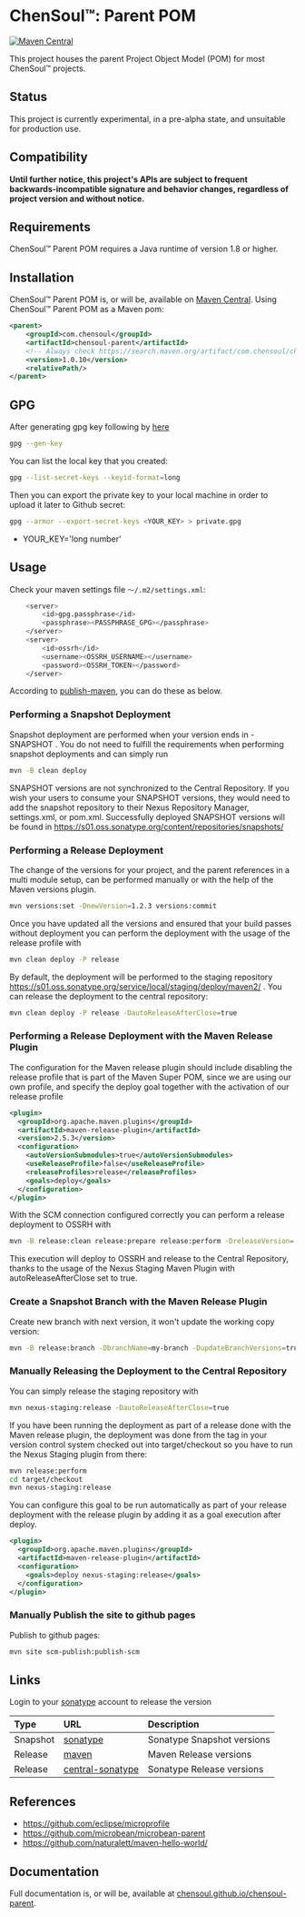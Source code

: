 # ChenSoul™: Parent POM

[![Maven Central](https://maven-badges.herokuapp.com/maven-central/com.chensoul/chensoul-parent/badge.svg)](https://maven-badges.herokuapp.com/maven-central/com.chensoul/chensoul-parent)

This project houses the parent Project Object Model (POM) for most ChenSoul™ projects.

## Status

This project is currently experimental, in a pre-alpha state, and unsuitable for production use.

## Compatibility

**Until further notice, this project's APIs are subject to frequent backwards-incompatible signature and behavior changes, regardless of project version and without notice.**

## Requirements

ChenSoul™ Parent POM requires a Java runtime of version 1.8 or higher.

## Installation

ChenSoul™ Parent POM is, or will be, available on [Maven Central](https://search.maven.org/artifact/com.chensoul/chensoul-parent).  Using ChenSoul™ Parent POM as a Maven pom:

```xml
<parent>
    <groupId>com.chensoul</groupId>
    <artifactId>chensoul-parent</artifactId>
    <!-- Always check https://search.maven.org/artifact/com.chensoul/chensoul-parent for up-to-date available versions. -->
    <version>1.0.10</version>
    <relativePath/>
</parent>
```

## GPG

After generating gpg key following by [here](https://central.sonatype.org/publish/requirements/gpg/#generating-a-key-pair)

```bash
gpg --gen-key
```

You can list the local key that you created:

```bash
gpg --list-secret-keys --keyid-format=long
```

Then you can export the private key to your local machine in order to upload it later to Github secret:

```bash
gpg --armor --export-secret-keys <YOUR_KEY> > private.gpg
```

* YOUR_KEY='long number'

## Usage

Check your maven settings file `～/.m2/settings.xml`:

```bash
    <server>
        <id>gpg.passphrase</id>
        <passphrase><PASSPHRASE_GPG></passphrase>
    </server>
    <server>
        <id>ossrh</id>
        <username><OSSRH_USERNAME></username>
        <password><OSSRH_TOKEN></password>
    </server>
```

According to [publish-maven](https://central.sonatype.org/publish/publish-maven/), you can do these as below.


### Performing a Snapshot Deployment

Snapshot deployment are performed when your version ends in -SNAPSHOT . You do not need to fulfill the requirements when performing snapshot deployments and can simply run

```bash
mvn -B clean deploy
```

SNAPSHOT versions are not synchronized to the Central Repository. If you wish your users to consume your SNAPSHOT versions, they would need to add the snapshot repository to their Nexus Repository Manager, settings.xml, or pom.xml. Successfully deployed SNAPSHOT versions will be found in https://s01.oss.sonatype.org/content/repositories/snapshots/


### Performing a Release Deployment

The change of the versions for your project, and the parent references in a multi module setup, can be performed manually or with the help of the Maven versions plugin.

```bash
mvn versions:set -DnewVersion=1.2.3 versions:commit
```

Once you have updated all the versions and ensured that your build passes without deployment you can perform the deployment with the usage of the release profile with

```bash
mvn clean deploy -P release
```

By default, the deployment will be performed to the staging repository https://s01.oss.sonatype.org/service/local/staging/deploy/maven2/ . You can release the deployment to the central repository:

```bash
mvn clean deploy -P release -DautoReleaseAfterClose=true
```

### Performing a Release Deployment with the Maven Release Plugin

The configuration for the Maven release plugin should include disabling the release profile that is part of the Maven Super POM, since we are using our own profile, and specify the deploy goal together with the activation of our release profile

```xml
<plugin>
  <groupId>org.apache.maven.plugins</groupId>
  <artifactId>maven-release-plugin</artifactId>
  <version>2.5.3</version>
  <configuration>
    <autoVersionSubmodules>true</autoVersionSubmodules>
    <useReleaseProfile>false</useReleaseProfile>
    <releaseProfiles>release</releaseProfiles>
    <goals>deploy</goals>
  </configuration>
</plugin>
```

With the SCM connection configured correctly you can perform a release deployment to OSSRH with

```bash
mvn -B release:clean release:prepare release:perform -DreleaseVersion= -DdevelopmentVersion= -DautoReleaseAfterClose=true
```

This execution will deploy to OSSRH and release to the Central Repository, thanks to the usage of the Nexus Staging Maven Plugin with autoReleaseAfterClose set to true.

### Create a Snapshot Branch with the Maven Release Plugin

Create new branch with next version, it won't update the working copy version:

```bash
mvn -B release:branch -DbranchName=my-branch -DupdateBranchVersions=true -DupdateWorkingCopyVersions=false 
```

### Manually Releasing the Deployment to the Central Repository

You can simply release the staging repository with

```bash
mvn nexus-staging:release -DautoReleaseAfterClose=true
```

If you have been running the deployment as part of a release done with the Maven release plugin, the deployment was done from the tag in your version control system checked out into target/checkout so you have to run the Nexus Staging plugin from there:

```bash
mvn release:perform
cd target/checkout
mvn nexus-staging:release
```

You can configure this goal to be run automatically as part of your release deployment with the release plugin by adding it as a goal execution after deploy.

```xml
<plugin>
  <groupId>org.apache.maven.plugins</groupId>
  <artifactId>maven-release-plugin</artifactId>
  <configuration>
    <goals>deploy nexus-staging:release</goals>
  </configuration>
</plugin>
```

### Manually Publish the site to github pages

Publish to github pages:

```bash
mvn site scm-publish:publish-scm
```

## Links

Login to your [sonatype](https://s01.oss.sonatype.org/) account to release the version

| Type     | URL                                                                                                   | Description                |
|:---------|:------------------------------------------------------------------------------------------------------|:---------------------------|
| Snapshot | [sonatype](https://s01.oss.sonatype.org/content/repositories/snapshots/com/chensoul/chensoul-parent/) | Sonatype Snapshot versions |
| Release  | [maven](https://repo.maven.apache.org/maven2/com/chensoul/chensoul-parent/)                           | Maven Release versions     |
| Release  | [central-sonatype](https://central.sonatype.com/artifact/com.chensoul/chensoul-parent/)               | Sonatype Release versions  |


## References

- https://github.com/eclipse/microprofile
- https://github.com/microbean/microbean-parent
- https://github.com/naturalett/maven-hello-world/

## Documentation

Full documentation is, or will be, available at [chensoul.github.io/chensoul-parent](https://chensoul.github.io/chensoul-parent/).
